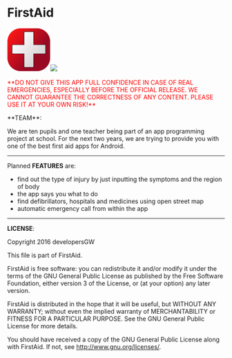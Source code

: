 # FirstAid 
<img src="FirstAid_1st_APP_ICON.png" height=100em><img src="FirstAid_deep_APP_ICON.png" height=100em>

<p style="color: red">**DO NOT GIVE THIS APP FULL CONFIDENCE IN CASE OF REAL EMERGENCIES, ESPECIALLY BEFORE THE OFFICIAL RELEASE. WE CANNOT GUARANTEE THE CORRECTNESS OF ANY CONTENT. PLEASE USE IT AT YOUR OWN RISK!**</p>
**TEAM**:

We are ten pupils and one teacher being part of an app programming project at school. For the next two years, we are trying to provide you with one of the best first aid apps for Android.

---

Planned **FEATURES** are:

* find out the type of injury by just inputting the symptoms and the region of body
* the app says you what to do
* find defibrillators, hospitals and medicines using open street map
* automatic emergency call from within the app

---

**LICENSE**:

Copyright 2016 developersGW

This file is part of FirstAid.

FirstAid is free software: you can redistribute it and/or modify
it under the terms of the GNU General Public License as published by
the Free Software Foundation, either version 3 of the License, or
(at your option) any later version.

FirstAid is distributed in the hope that it will be useful,
but WITHOUT ANY WARRANTY; without even the implied warranty of
MERCHANTABILITY or FITNESS FOR A PARTICULAR PURPOSE.  See the
GNU General Public License for more details.

You should have received a copy of the GNU General Public License
along with FirstAid.  If not, see <http://www.gnu.org/licenses/>.
